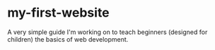 # my-first-website
A very simple guide I'm working on to teach beginners (designed for children) the basics of web development.
